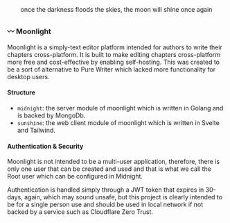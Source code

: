 <div align="center">
   once the darkness floods the skies, the moon will shine once again 
</div>

##
### 〰️ Moonlight

Moonlight is a simply-text editor platform intended for authors to write their chapters cross-platform. It is built to make editing chapters cross-platform more 
free and cost-effective by enabling self-hosting. This was created to be a sort of alternative to Pure Writer which lacked more functionality for desktop 
users.

#### Structure
- `midnight`: the server module of moonlight which is written in Golang and is backed by MongoDb.
- `sunshine`: the web client module of moonlight which is written in Svelte and Tailwind.

#### Authentication & Security
Moonlight is not intended to be a multi-user application, therefore, there is only one user that can be created and used and that is what we call the Root 
user which can be configured in Midnight. 

Authentication is handled simply through a JWT token that expires in 30-days, again, which may sound unsafe, but this project is clearly intended to be 
for a single person use and should be used in local network if not backed by a service such as Cloudflare Zero Trust.
